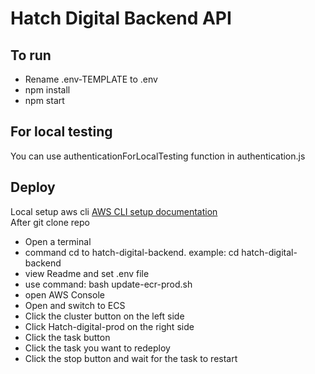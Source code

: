 # Hatch Digital Backend API

## To run
- Rename .env-TEMPLATE to .env
- npm install
- npm start

## For local testing
You can use authenticationForLocalTesting function in authentication.js

## Deploy
Local setup aws cli [AWS CLI setup documentation](https://docs.aws.amazon.com/cli/latest/userguide/cli-chap-configure.html)<br>
After git clone repo<br>
- Open a terminal
- command cd to hatch-digital-backend. example:  cd hatch-digital-backend
- view Readme and set .env file
- use command: bash update-ecr-prod.sh
- open AWS Console
- Open and switch to ECS
- Click the cluster button on the left side
- Click Hatch-digital-prod on the right side
- Click the task button
- Click the task you want to redeploy
- Click the stop button and wait for the task to restart